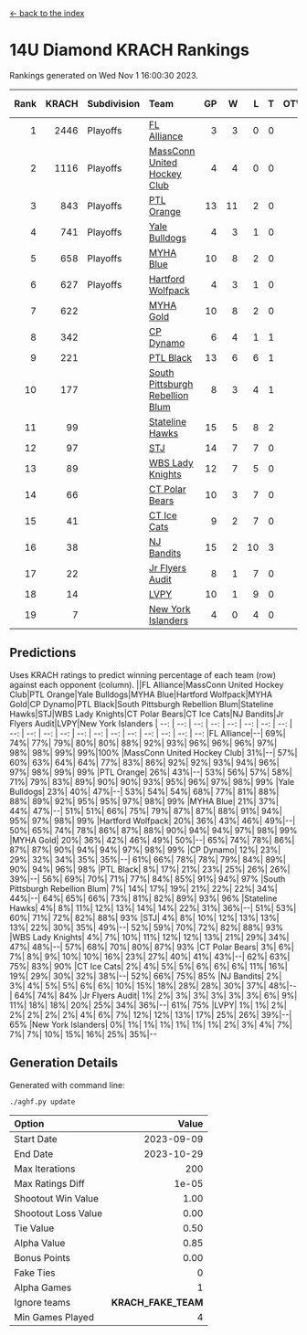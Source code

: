 [<- back to the index](readme.md)
# 14U Diamond KRACH Rankings
Rankings generated on Wed Nov  1 16:00:30 2023.

Rank|KRACH|Subdivision|Team|GP|W|L|T|OTW|OTL|SoS|Exp Wins|Win Diff
---:|---:|:---|:---|---:|---:|---:|---:|---:|---:|---:|---:|---:
1|2446|Playoffs|[FL Alliance](https://gamesheetstats.com/seasons/3663/teams/156905/schedule)|3|3|0|0|0|0|98|3.8|-0.0
2|1116|Playoffs|[MassConn United Hockey Club](https://gamesheetstats.com/seasons/3663/teams/140810/schedule)|4|4|0|0|0|0|35|4.8|-0.0
3|843|Playoffs|[PTL Orange](https://gamesheetstats.com/seasons/3663/teams/140821/schedule)|13|11|2|0|1|0|197|11.9|0.0
4|741|Playoffs|[Yale Bulldogs](https://gamesheetstats.com/seasons/3663/teams/156906/schedule)|4|3|1|0|0|0|319|3.9|0.0
5|658|Playoffs|[MYHA Blue](https://gamesheetstats.com/seasons/3663/teams/140816/schedule)|10|8|2|0|1|0|187|8.9|0.0
6|627|Playoffs|[Hartford Wolfpack](https://gamesheetstats.com/seasons/3663/teams/140814/schedule)|4|3|1|0|0|1|234|3.9|0.0
7|622||[MYHA Gold](https://gamesheetstats.com/seasons/3663/teams/140824/schedule)|10|8|2|0|0|0|249|8.9|0.0
8|342||[CP Dynamo](https://gamesheetstats.com/seasons/3663/teams/140823/schedule)|6|4|1|1|0|0|164|5.4|0.0
9|221||[PTL Black](https://gamesheetstats.com/seasons/3663/teams/140815/schedule)|13|6|6|1|0|0|483|7.4|0.0
10|177||[South Pittsburgh Rebellion Blum](https://gamesheetstats.com/seasons/3663/teams/140812/schedule)|8|3|4|1|0|0|316|4.4|0.0
11|99||[Stateline Hawks](https://gamesheetstats.com/seasons/3663/teams/140813/schedule)|15|5|8|2|0|0|366|6.9|0.0
12|97||[STJ](https://gamesheetstats.com/seasons/3663/teams/140822/schedule)|14|7|7|0|0|0|258|7.9|0.0
13|89||[WBS Lady Knights](https://gamesheetstats.com/seasons/3663/teams/140825/schedule)|12|7|5|0|0|0|277|7.9|0.0
14|66||[CT Polar Bears](https://gamesheetstats.com/seasons/3663/teams/140818/schedule)|10|3|7|0|0|0|424|3.9|0.0
15|41||[CT Ice Cats](https://gamesheetstats.com/seasons/3663/teams/140826/schedule)|9|2|7|0|0|1|423|2.8|-0.0
16|38||[NJ Bandits](https://gamesheetstats.com/seasons/3663/teams/140828/schedule)|15|2|10|3|0|0|300|4.4|0.0
17|22||[Jr Flyers Audit](https://gamesheetstats.com/seasons/3663/teams/140819/schedule)|8|1|7|0|0|0|284|1.9|0.0
18|14||[LVPY](https://gamesheetstats.com/seasons/3663/teams/140820/schedule)|10|1|9|0|0|0|257|1.9|0.0
19|7||[New York Islanders](https://gamesheetstats.com/seasons/3663/teams/140832/schedule)|4|0|4|0|0|0|165|0.9|0.0

## Predictions
Uses KRACH ratings to predict winning percentage of each team (row) against each opponent (column).
||FL Alliance|MassConn United Hockey Club|PTL Orange|Yale Bulldogs|MYHA Blue|Hartford Wolfpack|MYHA Gold|CP Dynamo|PTL Black|South Pittsburgh Rebellion Blum|Stateline Hawks|STJ|WBS Lady Knights|CT Polar Bears|CT Ice Cats|NJ Bandits|Jr Flyers Audit|LVPY|New York Islanders
| --: | --: | --: | --: | --: | --: | --: | --: | --: | --: | --: | --: | --: | --: | --: | --: | --: | --: | --: | --: 
|FL Alliance|--| 69%| 74%| 77%| 79%| 80%| 80%| 88%| 92%| 93%| 96%| 96%| 96%| 97%| 98%| 98%| 99%| 99%|100%
|MassConn United Hockey Club| 31%|--| 57%| 60%| 63%| 64%| 64%| 77%| 83%| 86%| 92%| 92%| 93%| 94%| 96%| 97%| 98%| 99%| 99%
|PTL Orange| 26%| 43%|--| 53%| 56%| 57%| 58%| 71%| 79%| 83%| 89%| 90%| 90%| 93%| 95%| 96%| 97%| 98%| 99%
|Yale Bulldogs| 23%| 40%| 47%|--| 53%| 54%| 54%| 68%| 77%| 81%| 88%| 88%| 89%| 92%| 95%| 95%| 97%| 98%| 99%
|MYHA Blue| 21%| 37%| 44%| 47%|--| 51%| 51%| 66%| 75%| 79%| 87%| 87%| 88%| 91%| 94%| 95%| 97%| 98%| 99%
|Hartford Wolfpack| 20%| 36%| 43%| 46%| 49%|--| 50%| 65%| 74%| 78%| 86%| 87%| 88%| 90%| 94%| 94%| 97%| 98%| 99%
|MYHA Gold| 20%| 36%| 42%| 46%| 49%| 50%|--| 65%| 74%| 78%| 86%| 87%| 87%| 90%| 94%| 94%| 97%| 98%| 99%
|CP Dynamo| 12%| 23%| 29%| 32%| 34%| 35%| 35%|--| 61%| 66%| 78%| 78%| 79%| 84%| 89%| 90%| 94%| 96%| 98%
|PTL Black|  8%| 17%| 21%| 23%| 25%| 26%| 26%| 39%|--| 56%| 69%| 70%| 71%| 77%| 84%| 85%| 91%| 94%| 97%
|South Pittsburgh Rebellion Blum|  7%| 14%| 17%| 19%| 21%| 22%| 22%| 34%| 44%|--| 64%| 65%| 66%| 73%| 81%| 82%| 89%| 93%| 96%
|Stateline Hawks|  4%|  8%| 11%| 12%| 13%| 14%| 14%| 22%| 31%| 36%|--| 51%| 53%| 60%| 71%| 72%| 82%| 88%| 93%
|STJ|  4%|  8%| 10%| 12%| 13%| 13%| 13%| 22%| 30%| 35%| 49%|--| 52%| 59%| 70%| 72%| 82%| 88%| 93%
|WBS Lady Knights|  4%|  7%| 10%| 11%| 12%| 12%| 13%| 21%| 29%| 34%| 47%| 48%|--| 57%| 68%| 70%| 80%| 87%| 93%
|CT Polar Bears|  3%|  6%|  7%|  8%|  9%| 10%| 10%| 16%| 23%| 27%| 40%| 41%| 43%|--| 62%| 63%| 75%| 83%| 90%
|CT Ice Cats|  2%|  4%|  5%|  5%|  6%|  6%|  6%| 11%| 16%| 19%| 29%| 30%| 32%| 38%|--| 52%| 66%| 75%| 85%
|NJ Bandits|  2%|  3%|  4%|  5%|  5%|  6%|  6%| 10%| 15%| 18%| 28%| 28%| 30%| 37%| 48%|--| 64%| 74%| 84%
|Jr Flyers Audit|  1%|  2%|  3%|  3%|  3%|  3%|  3%|  6%|  9%| 11%| 18%| 18%| 20%| 25%| 34%| 36%|--| 61%| 75%
|LVPY|  1%|  1%|  2%|  2%|  2%|  2%|  2%|  4%|  6%|  7%| 12%| 12%| 13%| 17%| 25%| 26%| 39%|--| 65%
|New York Islanders|  0%|  1%|  1%|  1%|  1%|  1%|  1%|  2%|  3%|  4%|  7%|  7%|  7%| 10%| 15%| 16%| 25%| 35%|--

## Generation Details

Generated with command line:
```
./aghf.py update
```

| Option | Value |
| :----- | ----: |
| Start Date | 2023-09-09 |
| End Date | 2023-10-29 |
| Max Iterations | 200 |
| Max Ratings Diff | 1e-05 |
| Shootout Win Value | 1.00 |
| Shootout Loss Value | 0.00 |
| Tie Value | 0.50 |
| Alpha Value | 0.85 |
| Bonus Points | 0.00 |
| Fake Ties | 0 |
| Alpha Games | 1 |
| Ignore teams | __KRACH_FAKE_TEAM__ |
| Min Games Played | 4 |

